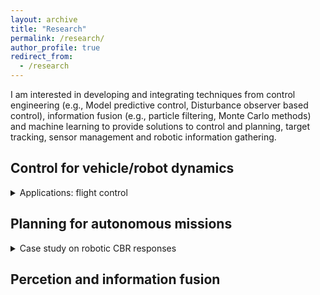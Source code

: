 ```yaml
---
layout: archive
title: "Research"
permalink: /research/
author_profile: true
redirect_from:
  - /research
---
```


I am interested in developing and integrating techniques from control engineering (e.g., Model predictive control, Disturbance observer based control), information fusion (e.g., particle filtering, Monte Carlo methods) and machine learning to provide solutions to control and planning, target tracking, sensor management and robotic information gathering.    

## Control for vehicle/robot dynamics 

<details>
	<summary> Applications: flight control </summary>
  
	### DOBC for small fixed-wing UAVs
	
	### 
  
</details>

## Planning for autonomous missions

<details>
	<summary> Case study on robotic CBR responses </summary>
  
	### Autonomous source term estimation
	
	### Autonomous source term estimation in cluttered area
  
</details>

## Percetion and information fusion 





